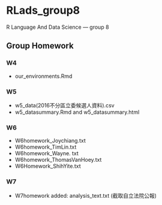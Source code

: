 # RLads_group8
R Language And Data Science — group 8


## Group Homework
### W4
* our_environments.Rmd

### W5
* w5_data(2016不分區立委候選人資料).csv
* w5_datasummary.Rmd and w5_datasummary.html

### W6
* W6homework_Joychiang.txt
* W6homework_TimLin.txt
* W6homework_Wayne. txt
* W6homework_ThomasVanHoey.txt
* W6Homework_ShihYite.txt

### W7
* W7homework added: analysis_text.txt (截取自立法院公報)
